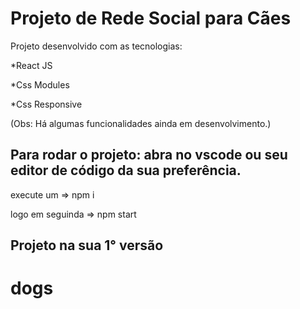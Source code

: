 # Projeto de Rede Social para Cães 
 Projeto desenvolvido com as tecnologias:
 
  *React JS
  
  *Css Modules
  
  *Css Responsive
  
  
(Obs: Há algumas funcionalidades ainda em desenvolvimento.)

Para rodar o projeto:
  abra no vscode ou seu editor de código da sua preferência.
  --
  execute um => npm i
  
  logo em seguinda => npm start
  

Projeto na sua 1° versão
--

# dogs
